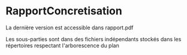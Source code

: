 # RapportConcretisation

La dernière version est accessible dans rapport.pdf

Les sous-parties sont dans des fichiers indépendants stockés dans les répertoires respectant l'arborescence du plan
